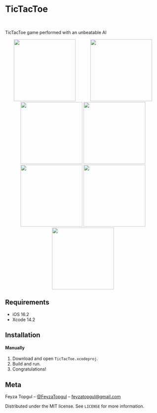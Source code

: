 
# TicTacToe
<br />
<p align="center">
  <a href="https://github.com/feyzatopgul/TicTacToeGame-SwiftUI">
  </a>
  <p align="row">
    TicTacToe game performed with an unbeatable AI
  </p>
</p>

<p align="center">
<img src= "https://media.giphy.com/media/QI9cAyHSC7NBQxswRY/giphy.gif" width="200"> &nbsp&nbsp&nbsp&nbsp&nbsp&nbsp&nbsp&nbsp&nbsp&nbsp 
<img src= "https://media.giphy.com/media/LSkgKewJjNyDjltDFY/giphy.gif" width="200"><br />
<img src= "https://media.giphy.com/media/bsIECnXDrokxyhPbjE/giphy.gif" width="200"> 
<img src= "https://media.giphy.com/media/hMfq6vbWZMx1pEdsRK/giphy.gif" width="200"><br /> 
<img src= "https://i.imgur.com/MKfQ3Nm.png" width="200">
<img src= "https://i.imgur.com/P2NeH0F.png" width="200">
<img src= "https://i.imgur.com/1amvVPS.png" width="200">
</p>

## Requirements

- iOS 16.2
- Xcode 14.2 

## Installation

#### Manually
1. Download and open ```TicTacToe.xcodeproj```.  
2. Build and run.
2. Congratulations!  


## Meta

Feyza Topgul – [@FeyzaTopgul](https://twitter.com/FeyzaTopgul) – feyzatopgul@gmail.com

Distributed under the MIT license. See ``LICENSE`` for more information.


